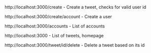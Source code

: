 http://localhost:3000/create - Create a tweet, checks for valid user id

http://localhost:3000/create/account - Create a user

http://localhost:3000/accounts - List of accounts

http://localhost:3000 - List of tweets, homepage

http://localhost:3000/tweet/id/delete - Delete a tweet based on its id